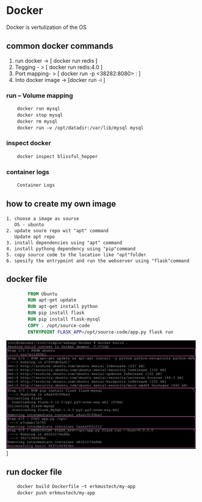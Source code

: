 # Docker 
  Docker is vertulization of the OS

## common docker commands
  1.  run docker ->   [ docker run redis ]
  2.  Tegging - > [ docker run redis:4.0 ]
  3.  Port mapping- > [ docker run -p <38282:8080>  <webapp>:<tagname> ] 
  4.  Into docker image -> [docker run -i <imagename>]

### run – Volume mapping 
  ```sh
      docker run mysql
      docker stop mysql
      docker rm mysql
      docker run –v /opt/datadir:/var/lib/mysql mysql
```
### inspect docker 
```sh  
    docker inspect blissful_hopper
```
### container logs
```sh
    Container Logs
```

## how to create my own image
    1. choose a image as sourse 
       OS - ubunto
    2. update soure repo wit "apt" command
       Update apt repo
    3. install dependencies using "apt" command
    4. install pythong dependency using "pip"command
    5. copy source code to the location like "opt"folder
    6. spesify the entrypoint and run the webserver using "flask"command

## docker file
```dockerfile
        FROM Ubuntu
        RUN apt-get update
        RUN apt-get install python
        RUN pip install flask
        RUN pip install flask-mysql
        COPY . /opt/source-code
        ENTRYPOINT FLASK_APP=/opt/source-code/app.py flask run
```

![docker build leyer](./_docs/assets/built_leyer.jpg)]
## run docker file 
```sh
    docker build Dockerfile –t erkmustech/my-app
    docker push erkmustech/my-app
```

